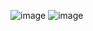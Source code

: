 ![image](https://github.com/Rahul-chaurasiya/Leetcode-Practice-Problem/assets/77222540/ab37e59a-72fd-44be-be10-8c85c9fff910)
![image](https://github.com/Rahul-chaurasiya/Leetcode-Practice-Problem/assets/77222540/b4ebe12a-b61a-4232-b325-24c5eae679ab)
